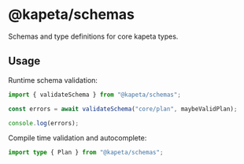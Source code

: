 # @kapeta/schemas

Schemas and type definitions for core kapeta types.

## Usage

Runtime schema validation:

```ts
import { validateSchema } from "@kapeta/schemas";

const errors = await validateSchema("core/plan", maybeValidPlan);

console.log(errors);
```

Compile time validation and autocomplete:

```ts
import type { Plan } from "@kapeta/schemas";
```
